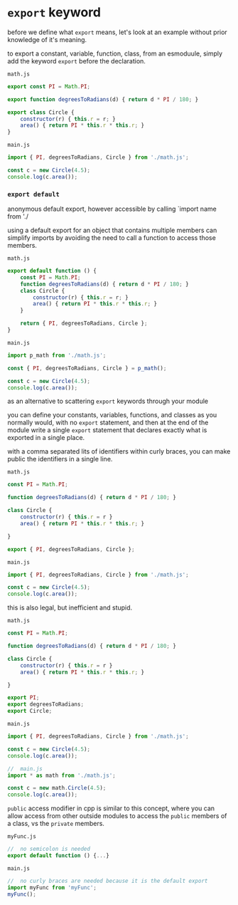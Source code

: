 #  `export` keyword

before we define what `export` means, let's look at an example without prior knowledge of it's meaning.

to export a constant, variable, function, class, from an esmoduule, simply add the keyword `export` before the declaration.

`math.js`

```javascript
export const PI = Math.PI;

export function degreesToRadians(d) { return d * PI / 180; }

export class Circle {
    constructor(r) { this.r = r; }
    area() { return PI * this.r * this.r; }
}
```

`main.js`

```javascript
import { PI, degreesToRadians, Circle } from './math.js';

const c = new Circle(4.5);
console.log(c.area());
```

###  `export default`

anonymous default export, however accessible by calling `import name from './

using a default export for an object that contains multiple members can simplify imports by avoiding the need to call a function to access those members.


`math.js`

```javascript
export default function () {
    const PI = Math.PI;
    function degreesToRadians(d) { return d * PI / 180; }
    class Circle {
        constructor(r) { this.r = r; }
        area() { return PI * this.r * this.r; }
    }

    return { PI, degreesToRadians, Circle };
}
```

`main.js`

```javascript
import p_math from './math.js';

const { PI, degreesToRadians, Circle } = p_math();

const c = new Circle(4.5);
console.log(c.area());
```

as an alternative to scattering `export` keywords through your module

you can define your constants, variables, functions, and classes as you normally would, with no `export` statement, and then at the end of the module write a single `export` statement that declares exactly what is exported in a single place.

with a comma separated lits of identifiers within curly braces, you can make public the identifiers in a single line.

`math.js`

```javascript
const PI = Math.PI;

function degreesToRadians(d) { return d * PI / 180; }

class Circle {
    constructor(r) { this.r = r }
    area() { return PI * this.r * this.r; }

}

export { PI, degreesToRadians, Circle };
```

`main.js`

```javascript
import { PI, degreesToRadians, Circle } from './math.js';

const c = new Circle(4.5);
console.log(c.area());
```

this is also legal, but inefficient and stupid.

`math.js`

```javascript
const PI = Math.PI;

function degreesToRadians(d) { return d * PI / 180; }

class Circle {
    constructor(r) { this.r = r }
    area() { return PI * this.r * this.r; }

}

export PI;
export degreesToRadians;
export Circle;
```

`main.js`

```javascript
import { PI, degreesToRadians, Circle } from './math.js';

const c = new Circle(4.5);
console.log(c.area());
```

```javascript
//  main.js
import * as math from './math.js';

const c = new math.Circle(4.5);
console.log(c.area());
```

`public` access modifier in cpp is similar to this concept, where you can allow access from other outside modules to access the `public` members of a class, vs the `private` members.


`myFunc.js`

```javascript
//  no semicolon is needed
export default function () {...}
```

`main.js`

```javascript
//  no curly braces are needed because it is the default export
import myFunc from 'myFunc';
myFunc();
```

